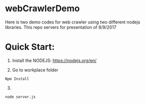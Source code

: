 # webCrawlerDemo
Here is two demo codes for web crawler using two different nodejs libraries.
This repo servers for presentation of 8/9/2017

# Quick Start:
1. Install the NODEJS: https://nodejs.org/en/

2. Go to workplace folder
```Node
Npm Install
```
3.
```Node
node server.js
```
